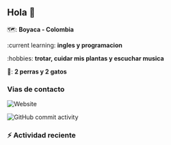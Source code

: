 ## Hola  👋

🗺️: **Boyaca - Colombia**

:current learning: **ingles y programacion**

:hobbies: **trotar, cuidar mis plantas y escuchar musica**

🐶: **2 perras y 2 gatos**


### Vias de contacto

![Website](https://img.shields.io/website?url=http%3A%2F%2Fluisa1704j.com)

![GitHub commit activity](https://img.shields.io/github/commit-activity/w/luisa1704j/luisa1704j)

### :zap: Actividad reciente
<!--RECENT_ACTIVITY:start-->
<!--RECENT_ACTIVITY:last_update-->
